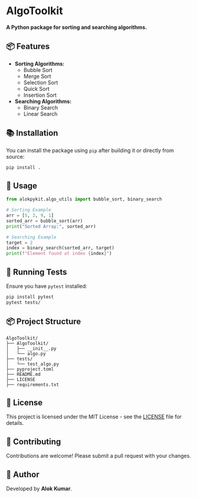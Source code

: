 # AlgoToolkit

**A Python package for sorting and searching algorithms.**

## 📦 Features
- **Sorting Algorithms:**
  - Bubble Sort
  - Merge Sort
  - Selection Sort
  - Quick Sort
  - Insertion Sort
- **Searching Algorithms:**
  - Binary Search
  - Linear Search

## 📚 Installation
You can install the package using `pip` after building it or directly from source:

```bash
pip install .
```

## 🚀 Usage
```python
from alokpykit.algo_utils import bubble_sort, binary_search

# Sorting Example
arr = [5, 2, 9, 1]
sorted_arr = bubble_sort(arr)
print("Sorted Array:", sorted_arr)

# Searching Example
target = 2
index = binary_search(sorted_arr, target)
print(f"Element found at index {index}")
```

## 🧪 Running Tests
Ensure you have `pytest` installed:

```bash
pip install pytest
pytest tests/
```

## 📦 Project Structure
```plaintext
AlgoToolkit/
├── AlgoToolkit/
│   ├── __init__.py
│   └── algo.py
├── tests/
│   └── test_algo.py
├── pyproject.toml
├── README.md
├── LICENSE
├── requirements.txt
```

## 📄 License
This project is licensed under the MIT License - see the [LICENSE](LICENSE) file for details.

## 🤝 Contributing
Contributions are welcome! Please submit a pull request with your changes.

## 🌟 Author
Developed by **Alok Kumar**.

